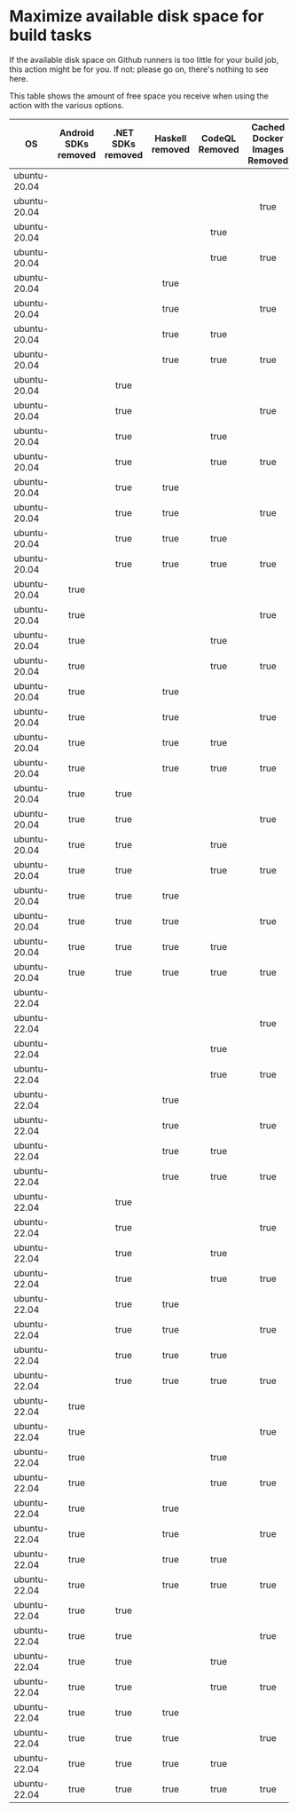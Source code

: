 # Maximize available disk space for build tasks

If the available disk space on Github runners is too little for your build job, this action might be for you.
If not: please go on, there's nothing to see here.

This table shows the amount of free space you receive when using the action with the various options.

OS | Android SDKs removed | .NET SDKs removed | Haskell removed | CodeQL Removed | Cached Docker Images Removed | GB freed | GB free | Elapsed Time (seconds) |
---|:--------------------:|:-----------------:|:---------------:|:--------------:|:----------------------------:|:--------:|:-------:|:----------------------:|
ubuntu-20.04 |  |  |  |  |  | 53 | 75 | 2
ubuntu-20.04 |  |  |  |  | true | 59 | 81 | 9
ubuntu-20.04 |  |  |  | true |  | 56 | 78 | 2
ubuntu-20.04 |  |  |  | true | true | 63 | 85 | 8
ubuntu-20.04 |  |  | true |  |  | 7 | 29 | 2
ubuntu-20.04 |  |  | true |  | true | 59 | 81 | 7
ubuntu-20.04 |  |  | true | true |  | 11 | 33 | 3
ubuntu-20.04 |  |  | true | true | true | 17 | 39 | 38
ubuntu-20.04 |  | true |  |  |  | 55 | 77 | 2
ubuntu-20.04 |  | true |  |  | true | 61 | 83 | 11
ubuntu-20.04 |  | true |  | true |  | 58 | 80 | 4
ubuntu-20.04 |  | true |  | true | true | 19 | 41 | 16
ubuntu-20.04 |  | true | true |  |  | 9 | 31 | 4
ubuntu-20.04 |  | true | true |  | true | 16 | 38 | 14
ubuntu-20.04 |  | true | true | true |  | 13 | 35 | 4
ubuntu-20.04 |  | true | true | true | true | 19 | 41 | 52
ubuntu-20.04 | true |  |  |  |  | 21 | 43 | 59
ubuntu-20.04 | true |  |  |  | true | 73 | 95 | 82
ubuntu-20.04 | true |  |  | true |  | 25 | 47 | 14
ubuntu-20.04 | true |  |  | true | true | 77 | 99 | 19
ubuntu-20.04 | true |  | true |  |  | 21 | 43 | 15
ubuntu-20.04 | true |  | true |  | true | 28 | 50 | 89
ubuntu-20.04 | true |  | true | true |  | 70 | 92 | 10
ubuntu-20.04 | true |  | true | true | true | 77 | 99 | 19
ubuntu-20.04 | true | true |  |  |  | 69 | 91 | 55
ubuntu-20.04 | true | true |  |  | true | 30 | 52 | 92
ubuntu-20.04 | true | true |  | true |  | 27 | 49 | 66
ubuntu-20.04 | true | true |  | true | true | 33 | 55 | 18
ubuntu-20.04 | true | true | true |  |  | 23 | 45 | 64
ubuntu-20.04 | true | true | true |  | true | 75 | 97 | 17
ubuntu-20.04 | true | true | true | true |  | 27 | 49 | 65
ubuntu-20.04 | true | true | true | true | true | 79 | 101 | 19
ubuntu-22.04 |  |  |  |  |  | 7 | 31 | 2
ubuntu-22.04 |  |  |  |  | true | 12 | 36 | 41
ubuntu-22.04 |  |  |  | true |  | 10 | 34 | 4
ubuntu-22.04 |  |  |  | true | true | 61 | 85 | 40
ubuntu-22.04 |  |  | true |  |  | 7 | 31 | 2
ubuntu-22.04 |  |  | true |  | true | 58 | 82 | 11
ubuntu-22.04 |  |  | true | true |  | 56 | 80 | 3
ubuntu-22.04 |  |  | true | true | true | 61 | 85 | 31
ubuntu-22.04 |  | true |  |  |  | 9 | 33 | 6
ubuntu-22.04 |  | true |  |  | true | 14 | 38 | 40
ubuntu-22.04 |  | true |  | true |  | 58 | 82 | 4
ubuntu-22.04 |  | true |  | true | true | 64 | 88 | 15
ubuntu-22.04 |  | true | true |  |  | 54 | 78 | 6
ubuntu-22.04 |  | true | true |  | true | 60 | 84 | 14
ubuntu-22.04 |  | true | true | true |  | 58 | 82 | 3
ubuntu-22.04 |  | true | true | true | true | 64 | 88 | 75
ubuntu-22.04 | true |  |  |  |  | 66 | 90 | 55
ubuntu-22.04 | true |  |  |  | true | 72 | 96 | 96
ubuntu-22.04 | true |  |  | true |  | 70 | 94 | 50
ubuntu-22.04 | true |  |  | true | true | 30 | 54 | 95
ubuntu-22.04 | true |  | true |  |  | 21 | 45 | 14
ubuntu-22.04 | true |  | true |  | true | 72 | 96 | 45
ubuntu-22.04 | true |  | true | true |  | 70 | 94 | 13
ubuntu-22.04 | true |  | true | true | true | 30 | 54 | 17
ubuntu-22.04 | true | true |  |  |  | 23 | 47 | 54
ubuntu-22.04 | true | true |  |  | true | 28 | 52 | 86
ubuntu-22.04 | true | true |  | true |  | 72 | 96 | 58
ubuntu-22.04 | true | true |  | true | true | 78 | 102 | 86
ubuntu-22.04 | true | true | true |  |  | 68 | 92 | 63
ubuntu-22.04 | true | true | true |  | true | 74 | 98 | 44
ubuntu-22.04 | true | true | true | true |  | 26 | 50 | 67
ubuntu-22.04 | true | true | true | true | true | 78 | 102 | 23
